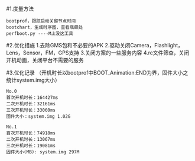 #1.度量方法

	bootprof，跟踪启动关键节点时间
	bootchart，生成时序图，查看瓶颈处
	perfboot.py ----M上没这工具

#2.优化措施
	1.去除GMS包和不必要的APK
	2.驱动关闭Camera，Flashlight，Lens，Sensor，FM，GPS支持
	3.关闭方案的一些服务内容
	4.rc文件筛查，关闭开机动画，关闭平台不需要的服务


#3.优化记录
	（开机时长以bootprof中BOOT_Animation:END为界，固件大小之统计system.img大小）

	No.0
	首次开机时长：164427ms
	二次开机时长：32161ms
	三次开机时长：33060ms
	固件大小：system.img 1.02G
	
	No.1
	首次开机时长：74918ms
	二次开机时长：13067ms
	三次开机时长：19081ms
	固件大小(MB): system.img 297M